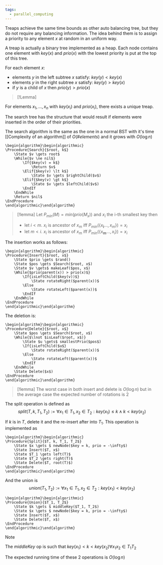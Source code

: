 ```yaml
---
tags:
  - parallel_computing
---
```


Treaps achieve the same time bounds as other auto balancing tree, but they do not require any balancing information. The idea behind them is to assign a priority to any element $x$ at random in an uniform way.

A treap is actually a binary tree implemented as a heap. Each node contains one element with $key(x)$ and $prio(x)$ with the lowest priority is put at the top of this tree.

For each element $x$:
- elements $y$ in the left subtree $x$ satisfy: $key(y)<key(x)$
- elements $y$ in the right subtree $x$ satisfy: $key(y)>key(x)$
- if $y$ is a child of $x$ then $prio(y)>prio(x)$

>[!Lemma]
>
For elements $x_{1},\dots,x_{n}$ with $key(x_i)$ and $prio(x_{i})$, there exists a unique treap.

The search tree has the structure that would result if elements were inserted in the order of their priorities.

The search algorithm is the same as the one in a normal BST with it's time [[Complexity of an algorithm]] of $O(\#elements)$ and it grows with $O(\log n)$
```pseudo
\begin{algorithm}\begin{algorithmic}
\Procedure{Search}{$root, k$}
	\State $v \gets root$
	\While{$v \ne nil$}
		\If{$key(v) = k$}
			\Return $v$
		\Elif{$key(v) \lt k$}
			\State $v \gets $rightChild($v$)
		\Elif{$key(v) \gt k$}
			\State $v \gets $leftChild($v$)
		\EndIf
	\EndWhile
	\Return $nil$
\EndProcedure
\end{algorithmic}\end{algorithm}
```

>[!lemma]
>Let $P_{min}(M) = min(prio(M_{x}))$ and $x_{i}$ the i-th smallest key then
>- let $i<m$. $x_{i}$ is ancestor of $x_{m}$ iff $P_{min}(\{x_{\mathbf{i}}\dots,x_{m}\}) = x_{i}$ 
>- let $m<i$. $x_{i}$ is ancestor of $x_{m}$ iff $P_{min}(\{x_{\mathbf{m}}\dots,x_{i}\}) = x_{i}$ 

The insertion works as follows:
```pseudo
\begin{algorithm}\begin{algorithmic}
\Procedure{Insert}{$root, x$}
	\State $prio \gets $rand()
	\State $pos \gets $Search($root, x$)
	\State $v \gets$ makeLeaf($pos, x$)
	\While{$prio(parent(x)) > prio(x)$}
		\If{isLeftChild($key(v))$}
			\State rotateRight($parent(x))$
		\Else
			\State rotateLeft($parent(x))$
		\EndIf
	\EndWhile
\EndProcedure
\end{algorithmic}\end{algorithm}
```
The deletion is:
```pseudo
\begin{algorithm}\begin{algorithmic}
\Procedure{Delete}{$root, x$}
	\State $pos \gets $Search($root, x$)
	\While{$\lnot $isLeaf($root, x$)}
		\State $u \gets$ smallestPrio($pos$)
		\If{isLeftChild($u$}
			\State rotateRight($parent(x))$
		\Else
			\State rotateLeft($parent(x))$
		\EndIf
	\EndWhile
	\State Delete($x$)
\EndProcedure
\end{algorithmic}\end{algorithm}
```
>[!lemma]
>The worst case in both insert and delete is $O(\log n)$ but in the average case the expected number of rotations is 2

The split operation is defined as 
$$
split(T, k, T_{1}, T_{2}):=\forall {x_{1}} \in {T_{1}}, x_{2}\in T_{2}: key(x_{1})\leq k \land k < key(x_{2})
$$

If $k$ is in $T$, delete it and the re-insert after into $T_{1}$. This operation is implemented as
```pseudo
\begin{algorithm}\begin{algorithmic}
\Procedure{Split}{$T, k, T_1, T_2$}
	\State $x \gets $ newNode($key = k, prio = -\infty$)
	\State Insert($T, x$)
	\State $T_1 \gets left(T)$
	\State $T_2 \gets right(T)$ 
	\State Delete($T, root(T)$)
\EndProcedure
\end{algorithmic}\end{algorithm}
```
And the union is
$$
union(T_{1}, T_{2}):=\forall {x_{1}} \in {T_{1}}, x_{2}\in T_{2}: key(x_{1}) < key(x_{2})
$$
```pseudo
\begin{algorithm}\begin{algorithmic}
\Procedure{Union}{$T_1, T_2$}
	\State $k \gets $ middleKey($T_1, T_2$)
	\State $x \gets $ newNode($key = k, prio = -\infty$)
	\State Insert($T, x$)
	\State Delete($T, x$)
\EndProcedure
\end{algorithmic}\end{algorithm}
```
>[!note]
>The $middleKey$ op is such that $key(x_{1})<k<key(x_{2}) \forall {x_{1}x_{2}} \in {T_{1}T_{2}}$

The expected running time of these 2 operations is $O(\log n)$
